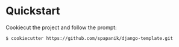 # Quickstart

Cookiecut the project and follow the prompt:

```console
$ cookiecutter https://github.com/spapanik/django-template.git
```
